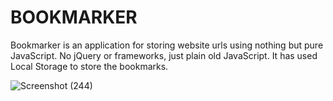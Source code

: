 # BOOKMARKER

Bookmarker is an application for storing website urls using nothing but pure JavaScript. No jQuery or frameworks, just plain old JavaScript. It has used Local Storage to store the bookmarks.

![Screenshot (244)](https://user-images.githubusercontent.com/32364768/56692894-cee0a300-6700-11e9-95ca-fe43cdb23c74.png)
